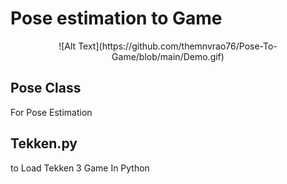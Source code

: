 # Pose estimation to Game

<center>
![Alt Text](https://github.com/themnvrao76/Pose-To-Game/blob/main/Demo.gif)
  </center>


## Pose Class
For Pose Estimation

## Tekken.py
to Load Tekken 3 Game In Python
